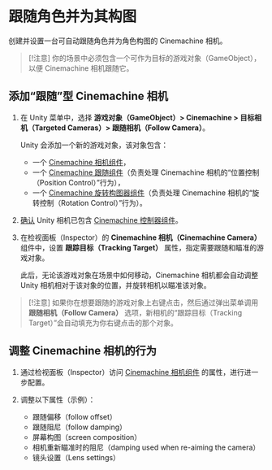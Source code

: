# 跟随角色并为其构图

创建并设置一台可自动跟随角色并为角色构图的 Cinemachine 相机。

> [!注意]
> 你的场景中必须包含一个可作为目标的游戏对象（GameObject），以便 Cinemachine 相机跟随它。


## 添加“跟随”型 Cinemachine 相机

1. 在 Unity 菜单中，选择 **游戏对象（GameObject）> Cinemachine > 目标相机（Targeted Cameras）> 跟随相机（Follow Camera）**。

   Unity 会添加一个新的游戏对象，该对象包含：
   * 一个 [Cinemachine 相机组件](CinemachineCamera.md)，
   * 一个 [Cinemachine 跟随组件](CinemachineFollow.md)（负责处理 Cinemachine 相机的“位置控制（Position Control）”行为），
   * 一个 [Cinemachine 旋转构图器组件](CinemachineRotationComposer.md)（负责处理 Cinemachine 相机的“旋转控制（Rotation Control）”行为）。

2. [确认](setup-cinemachine-environment.md#verify-the-cinemachine-brain-presence) Unity 相机已包含 [Cinemachine 控制器组件](CinemachineBrain.md)。

3. 在检视面板（Inspector）的 **Cinemachine 相机（Cinemachine Camera）** 组件中，设置 **跟踪目标（Tracking Target）** 属性，指定需要跟随和瞄准的游戏对象。

   此后，无论该游戏对象在场景中如何移动，Cinemachine 相机都会自动调整 Unity 相机相对于该对象的位置，并旋转相机以瞄准该对象。


> [!注意]
> 如果你在想要跟随的游戏对象上右键点击，然后通过弹出菜单调用 **跟随相机（Follow Camera）** 选项，新相机的“跟踪目标（Tracking Target）”会自动填充为你右键点击的那个对象。


## 调整 Cinemachine 相机的行为

1. 通过检视面板（Inspector）访问 [Cinemachine 相机组件](CinemachineCamera.md) 的属性，进行进一步配置。

2. 调整以下属性（示例）：
   * 跟随偏移（follow offset）
   * 跟随阻尼（follow damping）
   * 屏幕构图（screen composition）
   * 相机重新瞄准时的阻尼（damping used when re-aiming the camera）
   * 镜头设置（Lens settings）